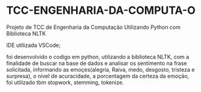 # TCC-ENGENHARIA-DA-COMPUTA-O
Projeto de TCC de Engenharia da Computação Utilizando Python com Biblioteca NLTK

IDE utilizada VSCode;

foi desenvolvido o codigo em python, utilizando a biblioteca NLTK, com a finalidade de buscar na base de dados e analisar os sentimento na frase solicitada, informando as emoçes(alegria, Raiva, medo, desgosto, tristeza e surpresa), o nivel de acuracidade, a porcentagem da certeza da emoção, foi utilizado tbm stopwork, stemming, tokenize.
